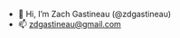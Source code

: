 - 👋 Hi, I’m Zach Gastineau (@zdgastineau)
- 📫 zdgastineau@gmail.com

<!---
zdgastineau/zdgastineau is a ✨ special ✨ repository because its `README.md` (this file) appears on your GitHub profile.
You can click the Preview link to take a look at your changes.
--->
